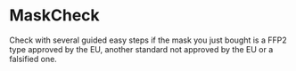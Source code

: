 # MaskCheck

Check with several guided easy steps if the mask you just bought is a FFP2 type approved by the EU, another standard not approved by the EU or a falsified one.
